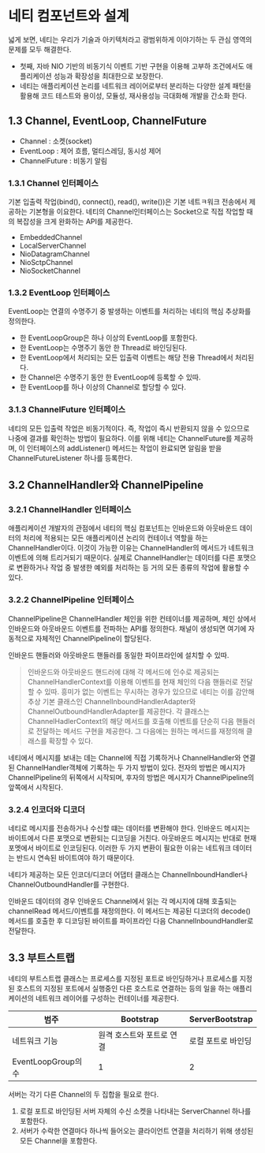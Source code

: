 # 네티 컴포넌트와 설계

넓게 보면, 네티는 우리가 기술과 아키텍처라고 광범위하게 이야기하는 두 관심 영역의 문제를 모두 해결한다.  
-  첫째, 자바 NIO 기반의 비동기식 이벤트 기반 구현을 이용해 고부하 조건에서도 애플리케이션 성능과 확장성을 최대한으로 보장한다.
- 네티는 애플리케이션 논리를 네트워크 레이어로부터 분리하는 다양한 설계 패턴을 활용해 코드 테스트와 용이성, 모듈성, 재사용성능 극대화해 개발을 간소화 한다.

## 1.3 Channel, EventLoop, ChannelFuture

- Channel : 소켓(socket)
- EventLoop : 제어 흐름, 멀티스레딩, 동시성 제어
- ChannelFuture : 비동기 알림

### 1.3.1 Channel 인터페이스

기본 입출력 작업(bind(), connect(), read(), write())은 기본 네트ㅋ워크 전송에서 제공하는 기본형을 이요한다. 네티의 Channel인터페이스는 Socket으로 직접 작업할 때의 복잡성을 크게 완화하는 API를 제공한다.
- EmbeddedChannel
- LocalServerChannel
- NioDatagramChannel
- NioSctpChannel
- NioSocketChannel

### 1.3.2 EventLoop 인터페이스

EventLoop는 연결의 수명주기 중 발생하는 이벤트를 처리하는 네티의 핵심 추상화를 정의한다.
- 한 EventLoopGroup은 하나 이상의 EventLoop를 포함한다.
- 한 EventLoop는 수명주기 동안 한 Thread로 바인딩된다.
- 한 EventLoop에서 처리되는 모든 입출력 이벤트는 해당 전용 Thread에서 처리된다.
- 한 Channel은 수명주기 동안 한 EventLoop에 등록할 수 있따.
- 한 EventLoop를 하나 이상의 Channel로 할당할 수 있다.

### 3.1.3 ChannelFuture 인터페이스

네티의 모든 입출력 작업은 비동기적이다. 즉, 작업이 즉시 반환되지 않을 수 있으므로 나중에 결과를 확인하는 방법이 필요하다. 이를 위해 네티는 ChannelFuture를 제공하며, 이 인터페이스의 addListener() 메서드는 작업이 완료되면 알림을 받을 ChannelFutureListener 하나를 등록한다.


## 3.2 ChannelHandler와 ChannelPipeline

### 3.2.1 ChannelHandler 인터페이스

애플리케이션 개발자의 관점에서 네티의 핵심 컴포넌트는 인바운드와 아웃바운드 데이터의 처리에 적용되는 모든 애플리케이션 논리의 컨테이너 역할을 하는 ChannelHandler이다. 이것이 가능한 이유는 ChannelHandler의 메서드가 네트워크 이벤트에 의해 트리거되기 때문이다. 실제로 ChannelHandler는 데이터를 다른 포맷으로 변환하거나 작업 중 발생한 예외를 처리하는 등 거의 모든 종류의 작업에 활용할 수 있다.

### 3.2.2 ChannelPipeline 인터페이스

ChannelPipeline은 ChannelHandler 체인을 위한 컨테이너를 제공하며, 체인 상에서 인바운드와 아웃바운드 이벤트를 전파하는 API를 정의한다. 채널이 생성되면 여기에 자동적으로 자체적인 ChannelPipeline이 할당된다. 

인바운드 핸들러와 아웃바운드 핸들러를 동일한 파이프라인에 설치할 수 있따.

> 인바운드와 아웃바운드 핸드러에 대해
각 메서드에 인수로 제공되는 ChannelHandlerContext를 이용해 이벤트를 현재 체인의 다음 핸들러로 전달할 수 있따. 흥미가 없는 이벤트는 무시하는 경우가 있으므로 네티는 이를 감안해 추상 기본 클래스인 ChannelInboundHandlerAdapter와 ChannelOutboundHandlerAdapter를 제공한다. 각 클래스는 ChannelHadlerContext의 해당 메서드를 호출해 이벤트를 단순히 다음 핸들러로 전달하는 메서드 구현을 제공한다. 그 다음에는 원하는 메서드를 재정의해 클래스를 확장할 수 있다.

네티에서 메시지를 보내는 데는 Channel에 직접 기록하거나 ChannelHandler와 연결된 ChannelHandler객체에 기록하는 두 가지 방법이 있다. 전자의 방법은 메시지가 ChannelPipeline의 뒤쪽에서 시작되며, 후자의 방법은 메시지가 ChannelPipeline의 앞쪽에서 시작된다.

### 3.2.4 인코더와 디코더

네티로 메시지를 전송하거나 수신할 떄는 데이터를 변환해야 한다. 인바운드 메시지는 바이트에서 다른 포맷으로 변환되는 디코딩을 거친다. 아웃바운드 메시지는 반대로 현재 포멧에서 바이트로 인코딩된다. 이러한 두 가지 변환이 필요한 이유는 네트워크 데이터는 반드시 연속된 바이트여야 하기 때문이다.

네티가 제공하는 모든 인코더/디코더 어댑터 클래스는 ChannelInboundHandler나 ChannelOutboundHandler를 구현한다.

인바운드 데이터의 경우 인바운드 Channel에서 읽는 각 메시지에 대해 호출되는 channelRead 메서드/이벤트를 재정의한다. 이 메서드는 제공된 디코더의 decode()메서드를 호출한 후 디코딩된 바이트를 파이프라인 다음 ChannelInboundHandler로 전달한다.

## 3.3 부트스트랩

네티의 부트스트랩 클래스는 프로세스를 지정된 포트로 바인딩하거나 프로세스를 지정된 호스트의 지정된 포트에서 실행중인 다른 호스트로 연결하는 등의 일을 하는 애플리케이션의 네트워크 레이어를 구성하는 컨테이너를 제공한다.

|범주|Bootstrap|ServerBootstrap|
|---|---|---|
|네트워크 기능| 원격 호스트와 포트로 연결| 로컬 포트로 바인딩|
|EventLoopGroup의 수| 1 | 2|

서버는 각기 다른 Channel의 두 집합을 필요로 한다.
1. 로컬 포트로 바인딩된 서버 자체의 수신 소켓을 나타내는 ServerChannel 하나를 포함한다.
2. 서버가 수락한 연결마다 하나씩 들어오는 클라이언트 연결을 처리하기 위해 생성된 모든 Channel을 포함한다.

